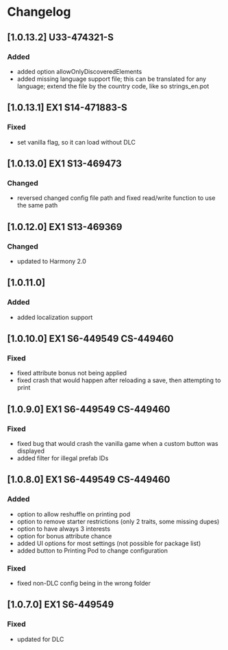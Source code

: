 # Changelog

## [1.0.13.2] U33-474321-S

### Added
- added option allowOnlyDiscoveredElements
- added missing language support file; this can be translated for any language; extend the file by the country code, like so strings_en.pot

## [1.0.13.1] EX1 S14-471883-S

### Fixed
- set vanilla flag, so it can load without DLC

## [1.0.13.0] EX1 S13-469473

### Changed
- reversed changed config file path and fixed read/write function to use the same path

## [1.0.12.0] EX1 S13-469369

### Changed
- updated to Harmony 2.0

## [1.0.11.0]

### Added
- added localization support

## [1.0.10.0] EX1 S6-449549 CS-449460

### Fixed
- fixed attribute bonus not being applied
- fixed crash that would happen after reloading a save, then attempting to print

## [1.0.9.0] EX1 S6-449549 CS-449460

### Fixed
- fixed bug that would crash the vanilla game when a custom button was displayed
- added filter for illegal prefab IDs

## [1.0.8.0] EX1 S6-449549 CS-449460

### Added
- option to allow reshuffle on printing pod
- option to remove starter restrictions (only 2 traits, some missing dupes)
- option to have always 3 interests
- option for bonus attribute chance
- added UI options for most settings (not possible for package list)
- added button to Printing Pod to change configuration

### Fixed
- fixed non-DLC config being in the wrong folder

## [1.0.7.0] EX1 S6-449549

### Fixed
- updated for DLC
